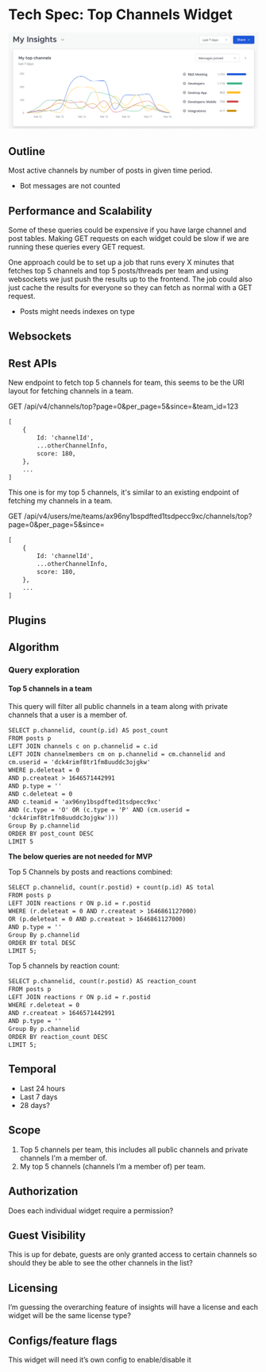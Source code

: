 # Tech Spec: Top Channels Widget

![](./screenshots/top-channels.png)

## Outline
Most active channels by number of posts in given time period.

- Bot messages are not counted

## Performance and Scalability
Some of these queries could be expensive if you have large channel and post tables. Making GET requests on each widget could be slow if we are running these queries every GET request.

One approach could be to set up a job that runs every X minutes that fetches top 5 channels and top 5 posts/threads per team and using websockets we just push the results up to the frontend. The job could also just cache the results for everyone so they can fetch as normal with a GET request.

- Posts might needs indexes on type

## Websockets

## Rest APIs

New endpoint to fetch top 5 channels for team, this seems to be the URI layout for fetching channels in a team.

GET /api/v4/channels/top?page=0&per_page=5&since=<timestamp>&team_id=123
```
[
	{
		Id: 'channelId',
		...otherChannelInfo,
		score: 180,
	},
	...
]
```

This one is for my top 5 channels, it's similar to an existing endpoint of fetching my channels in a team.

GET /api/v4/users/me/teams/ax96ny1bspdfted1tsdpecc9xc/channels/top?page=0&per_page=5&since=<timestamp>

```
[
	{
		Id: 'channelId',
		...otherChannelInfo,
		score: 180,
	},
	...
]
```

## Plugins

## Algorithm

### Query exploration

#### Top 5 channels in a team
This query will filter all public channels in a team along with private channels that a user is a member of.
```
SELECT p.channelid, count(p.id) AS post_count 
FROM posts p 
LEFT JOIN channels c on p.channelid = c.id
LEFT JOIN channelmembers cm on p.channelid = cm.channelid and cm.userid = 'dck4rimf8tr1fm8uuddc3ojgkw'
WHERE p.deleteat = 0 
AND p.createat > 1646571442991 
AND p.type = ''
AND c.deleteat = 0
AND c.teamid = 'ax96ny1bspdfted1tsdpecc9xc'
AND (c.type = 'O' OR (c.type = 'P' AND (cm.userid = 'dck4rimf8tr1fm8uuddc3ojgkw')))
Group By p.channelid
ORDER BY post_count DESC
LIMIT 5
```
**The below queries are not needed for MVP**

Top 5 Channels by posts and reactions combined:
```
SELECT p.channelid, count(r.postid) + count(p.id) AS total
FROM posts p 
LEFT JOIN reactions r ON p.id = r.postid
WHERE (r.deleteat = 0 AND r.createat > 1646861127000) 
OR (p.deleteat = 0 AND p.createat > 1646861127000)
AND p.type = ''
Group By p.channelid
ORDER BY total DESC
LIMIT 5;
```

Top 5 channels by reaction count:
```
SELECT p.channelid, count(r.postid) AS reaction_count 
FROM posts p 
LEFT JOIN reactions r ON p.id = r.postid
WHERE r.deleteat = 0 
AND r.createat > 1646571442991 
AND p.type = ''
Group By p.channelid
ORDER BY reaction_count DESC
LIMIT 5;
```

## Temporal
- Last 24 hours
- Last 7 days
- 28 days?

## Scope
1. Top 5 channels per team, this includes all public channels and private channels I'm a member of.
2. My top 5 channels (channels I’m a member of) per team.

## Authorization
Does each individual widget require a permission?

## Guest Visibility
This is up for debate, guests are only granted access to certain channels so should they be able to see the other channels in the list?

## Licensing
I’m guessing the overarching feature of insights will have a license and each widget will be the same license type?

## Configs/feature flags
This widget will need it’s own config to enable/disable it
